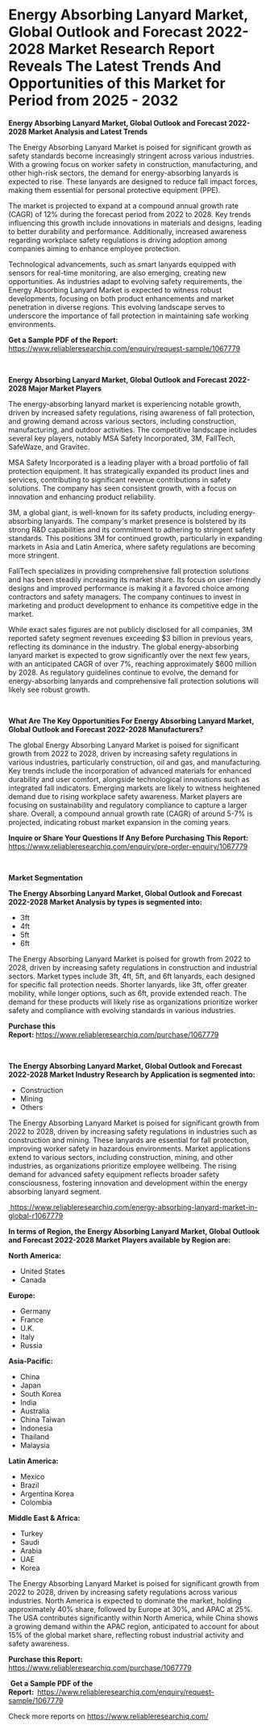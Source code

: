 <p><h1>Energy Absorbing Lanyard Market, Global Outlook and Forecast 2022-2028 Market Research Report Reveals The Latest Trends And Opportunities of this Market for Period from 2025 - 2032</h1></p><p><strong>Energy Absorbing Lanyard Market, Global Outlook and Forecast 2022-2028 Market Analysis and Latest Trends</strong></p>
<p><p>The Energy Absorbing Lanyard Market is poised for significant growth as safety standards become increasingly stringent across various industries. With a growing focus on worker safety in construction, manufacturing, and other high-risk sectors, the demand for energy-absorbing lanyards is expected to rise. These lanyards are designed to reduce fall impact forces, making them essential for personal protective equipment (PPE). </p><p>The market is projected to expand at a compound annual growth rate (CAGR) of 12% during the forecast period from 2022 to 2028. Key trends influencing this growth include innovations in materials and designs, leading to better durability and performance. Additionally, increased awareness regarding workplace safety regulations is driving adoption among companies aiming to enhance employee protection. </p><p>Technological advancements, such as smart lanyards equipped with sensors for real-time monitoring, are also emerging, creating new opportunities. As industries adapt to evolving safety requirements, the Energy Absorbing Lanyard Market is expected to witness robust developments, focusing on both product enhancements and market penetration in diverse regions. This evolving landscape serves to underscore the importance of fall protection in maintaining safe working environments.</p></p>
<p><strong>Get a Sample PDF of the Report:&nbsp;</strong> <a href="https://www.reliableresearchiq.com/enquiry/request-sample/1067779?utm_campaign=3100&utm_medium=2&utm_source=Github&utm_content=ia&utm_term=21032025&utm_id=energy-absorbing-lanyard-market-global-outlook-and-forecast-2022-2028">https://www.reliableresearchiq.com/enquiry/request-sample/1067779</a></p>
<p>&nbsp;</p>
<p><strong>Energy Absorbing Lanyard Market, Global Outlook and Forecast 2022-2028 Major Market Players</strong></p>
<p><p>The energy-absorbing lanyard market is experiencing notable growth, driven by increased safety regulations, rising awareness of fall protection, and growing demand across various sectors, including construction, manufacturing, and outdoor activities. The competitive landscape includes several key players, notably MSA Safety Incorporated, 3M, FallTech, SafeWaze, and Gravitec.</p><p>MSA Safety Incorporated is a leading player with a broad portfolio of fall protection equipment. It has strategically expanded its product lines and services, contributing to significant revenue contributions in safety solutions. The company has seen consistent growth, with a focus on innovation and enhancing product reliability.</p><p>3M, a global giant, is well-known for its safety products, including energy-absorbing lanyards. The company's market presence is bolstered by its strong R&D capabilities and its commitment to adhering to stringent safety standards. This positions 3M for continued growth, particularly in expanding markets in Asia and Latin America, where safety regulations are becoming more stringent.</p><p>FallTech specializes in providing comprehensive fall protection solutions and has been steadily increasing its market share. Its focus on user-friendly designs and improved performance is making it a favored choice among contractors and safety managers. The company continues to invest in marketing and product development to enhance its competitive edge in the market.</p><p>While exact sales figures are not publicly disclosed for all companies, 3M reported safety segment revenues exceeding $3 billion in previous years, reflecting its dominance in the industry. The global energy-absorbing lanyard market is expected to grow significantly over the next few years, with an anticipated CAGR of over 7%, reaching approximately $600 million by 2028. As regulatory guidelines continue to evolve, the demand for energy-absorbing lanyards and comprehensive fall protection solutions will likely see robust growth.</p></p>
<p>&nbsp;</p>
<p><strong>What Are The Key Opportunities For Energy Absorbing Lanyard Market, Global Outlook and Forecast 2022-2028 Manufacturers?</strong></p>
<p><p>The global Energy Absorbing Lanyard Market is poised for significant growth from 2022 to 2028, driven by increasing safety regulations in various industries, particularly construction, oil and gas, and manufacturing. Key trends include the incorporation of advanced materials for enhanced durability and user comfort, alongside technological innovations such as integrated fall indicators. Emerging markets are likely to witness heightened demand due to rising workplace safety awareness. Market players are focusing on sustainability and regulatory compliance to capture a larger share. Overall, a compound annual growth rate (CAGR) of around 5-7% is projected, indicating robust market expansion in the coming years.</p></p>
<p><strong>Inquire or Share Your Questions If Any Before Purchasing This Report:</strong> <a href="https://www.reliableresearchiq.com/enquiry/pre-order-enquiry/1067779?utm_campaign=3100&utm_medium=2&utm_source=Github&utm_content=ia&utm_term=21032025&utm_id=energy-absorbing-lanyard-market-global-outlook-and-forecast-2022-2028">https://www.reliableresearchiq.com/enquiry/pre-order-enquiry/1067779</a></p>
<p>&nbsp;</p>
<p><strong>Market Segmentation</strong></p>
<p><strong>The Energy Absorbing Lanyard Market, Global Outlook and Forecast 2022-2028 Market Analysis by types is segmented into:</strong></p>
<p><ul><li>3ft</li><li>4ft</li><li>5ft</li><li>6ft</li></ul></p>
<p><p>The Energy Absorbing Lanyard Market is poised for growth from 2022 to 2028, driven by increasing safety regulations in construction and industrial sectors. Market types include 3ft, 4ft, 5ft, and 6ft lanyards, each designed for specific fall protection needs. Shorter lanyards, like 3ft, offer greater mobility, while longer options, such as 6ft, provide extended reach. The demand for these products will likely rise as organizations prioritize worker safety and compliance with evolving standards in various industries.</p></p>
<p><strong>Purchase this Report:&nbsp;</strong><a href="https://www.reliableresearchiq.com/purchase/1067779?utm_campaign=3100&utm_medium=2&utm_source=Github&utm_content=ia&utm_term=21032025&utm_id=energy-absorbing-lanyard-market-global-outlook-and-forecast-2022-2028">https://www.reliableresearchiq.com/purchase/1067779</a></p>
<p>&nbsp;</p>
<p><strong>The Energy Absorbing Lanyard Market, Global Outlook and Forecast 2022-2028 Market Industry Research by Application is segmented into:</strong></p>
<p><ul><li>Construction</li><li>Mining</li><li>Others</li></ul></p>
<p><p>The Energy Absorbing Lanyard Market is poised for significant growth from 2022 to 2028, driven by increasing safety regulations in industries such as construction and mining. These lanyards are essential for fall protection, improving worker safety in hazardous environments. Market applications extend to various sectors, including construction, mining, and other industries, as organizations prioritize employee wellbeing. The rising demand for advanced safety equipment reflects broader safety consciousness, fostering innovation and development within the energy absorbing lanyard segment.</p></p>
<p><a href="https://www.reliableresearchiq.com/energy-absorbing-lanyard-market-in-global-r1067779?utm_campaign=3100&utm_medium=2&utm_source=Github&utm_content=ia&utm_term=21032025&utm_id=energy-absorbing-lanyard-market-global-outlook-and-forecast-2022-2028">&nbsp;https://www.reliableresearchiq.com/energy-absorbing-lanyard-market-in-global-r1067779</a></p>
<p><strong>In terms of Region, the Energy Absorbing Lanyard Market, Global Outlook and Forecast 2022-2028 Market Players available by Region are:</strong></p>
<p>
    <p> <strong> North America: </strong>
        <ul>
            <li>United States</li>
            <li>Canada</li>
        </ul>
        </p> 
    <p> <strong> Europe: </strong>
        <ul>
            <li>Germany</li>
            <li>France</li>
            <li>U.K.</li>
            <li>Italy</li>
            <li>Russia</li>
        </ul>
        </p> 
    <p> <strong> Asia-Pacific: </strong>
        <ul>
            <li>China</li>
            <li>Japan</li>
            <li>South Korea</li>
            <li>India</li>
            <li>Australia</li>
            <li>China Taiwan</li>
            <li>Indonesia</li>
            <li>Thailand</li>
            <li>Malaysia</li>
        </ul>
        </p> 
    <p> <strong> Latin America: </strong>
        <ul>
            <li>Mexico</li>
            <li>Brazil</li>
            <li>Argentina Korea</li>
            <li>Colombia</li>
        </ul>
        </p> 
    <p> <strong> Middle East & Africa: </strong>
        <ul>
            <li>Turkey</li>
            <li>Saudi</li>
            <li>Arabia</li>
            <li>UAE</li>
            <li>Korea</li>
        </ul>
    </p>
    </p>
<p><p>The Energy Absorbing Lanyard Market is poised for significant growth from 2022 to 2028, driven by increasing safety regulations across various industries. North America is expected to dominate the market, holding approximately 40% share, followed by Europe at 30%, and APAC at 25%. The USA contributes significantly within North America, while China shows a growing demand within the APAC region, anticipated to account for about 15% of the global market share, reflecting robust industrial activity and safety awareness.</p></p>
<p><strong>Purchase this Report: </strong><a href="https://www.reliableresearchiq.com/purchase/1067779?utm_campaign=3100&utm_medium=2&utm_source=Github&utm_content=ia&utm_term=21032025&utm_id=energy-absorbing-lanyard-market-global-outlook-and-forecast-2022-2028">https://www.reliableresearchiq.com/purchase/1067779</a></p>
<p>&nbsp;<strong>Get a Sample PDF of the Report:&nbsp;&nbsp;</strong><a href="https://www.reliableresearchiq.com/enquiry/request-sample/1067779?utm_campaign=3100&utm_medium=2&utm_source=Github&utm_content=ia&utm_term=21032025&utm_id=energy-absorbing-lanyard-market-global-outlook-and-forecast-2022-2028">https://www.reliableresearchiq.com/enquiry/request-sample/1067779</a></p>
<p><strong></strong></p>
<p>Check more reports on <a href="https://www.reliableresearchiq.com/?utm_campaign=3100&utm_medium=2&utm_source=Github&utm_content=ia&utm_term=21032025&utm_id=energy-absorbing-lanyard-market-global-outlook-and-forecast-2022-2028">https://www.reliableresearchiq.com/</a></p>